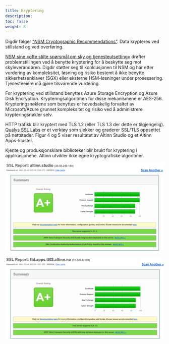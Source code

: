 ```yaml
---
title: Kryptering
description: 
toc: false
weight: 8
---
```


Digdir følger [“NSM Cryptographic Recommendations”](https://nsm.no/regelverk-og-hjelp/rad-og-anbefalinger/nsm-cryptographic-recommendations/).
Data krypteres ved stillstand og ved overføring.

[NSM sine «ofte stilte spørsmål om sky og tjenesteutsetting»](https://nsm.no/regelverk-og-hjelp/rad-og-anbefalinger/ofte-stilte-sporsmal-om-sky-og-tjenesteutsetting/sporsmal-om-sky-og-tjenesteutsetting/) 
drøfter problemstillingen ved å benytte kryptering for å beskytte seg mot skyleverandøren.
Digdir støtter seg til konklusjonen til NSM og har etter vurdering av kompleksitet, løsning og risiko
bestemt å ikke benytte sikkerhetsenklaver (SGX) eller eksterne HSM-løsninger under prosessering.
Tjenesteeiere må gjøre tilsvarende vurdering.

For kryptering ved stillstand benyttes Azure Storage Encryption og Azure Disk Encryption.
Krypteringsalgoritmen for disse mekanismene er AES-256.
Krypteringsnøklene som benyttes er hovedsakelig forvaltet av Microsoft/Azure grunnet kompleksitet og risiko ved å administrere krypteringsnøkler selv.

HTTP trafikk blir kryptert med TLS 1.2 (eller TLS 1.3 der dette er tilgjengelig).
[Qualys SSL Labs](https://www.ssllabs.com/) er et verktøy som sjekker og graderer SSL/TLS oppsettet på nettsteder.
Figur 4 og 5 viser resultatet av Altinn Studio og et Altinn Apps-kluster. 

Kjente og produksjonsklare biblioteker blir brukt for kryptering i applikasjonene.
Altinn utvikler ikke egne kryptografiske algoritmer.

![Scan av altinn.studio](scan-studio.png "Figur 4 - Qualys SSL Labs Scan av Altinn Studio")

![Scan av tjenesteeier-kluster](scan-apps.png "Figur 5 - Qualys SSL Labs scan av et tjenesteeier-kluster")
